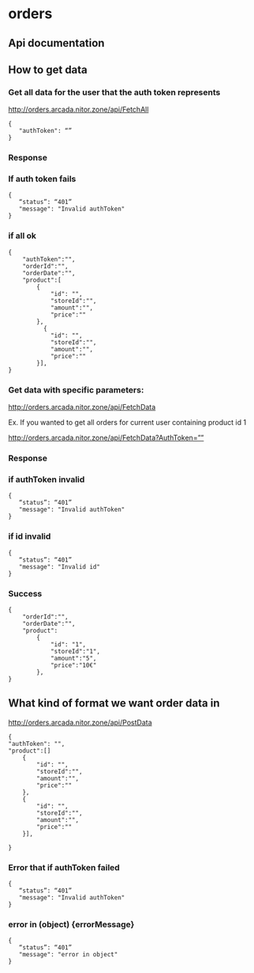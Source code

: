 # orders

## Api documentation

## How to get data

### Get all data for the user that the auth token represents

http://orders.arcada.nitor.zone/api/FetchAll

```
{
   "authToken": “”
}
```

### Response

### If auth token fails
```
{
   “status”: “401”
   "message": "Invalid authToken"
}
```
### if all ok

```
{
    "authToken":"",
    "orderId":"",
    "orderDate":"",
    "product":[
        {
            "id": "",
            "storeId":"",
            "amount":"",
            "price":""
        },
          {
            "id": "",
            "storeId":"",
            "amount":"",
            "price":""
        }],
}

```


### Get data with specific parameters:

http://orders.arcada.nitor.zone/api/FetchData

Ex. If you wanted to get all orders for current user containing product id 1

http://orders.arcada.nitor.zone/api/FetchData?AuthToken=””

### Response

### if authToken invalid
```
{
   “status”: “401”
   "message": "Invalid authToken"
}
```
### if id invalid

```
{
   “status”: “401”
   "message": "Invalid id"
}
```
### Success

```
{
    "orderId":"",
    "orderDate":"",
    "product":
        {
            "id": "1",
            "storeId":"1",
            "amount":"5",
            "price":"10€"
        },
}

```


## What kind of format we want order data in

http://orders.arcada.nitor.zone/api/PostData

```
{
"authToken": "",
"product":[]
    {
        "id": "",
        "storeId":"",
        "amount":"",
        "price":""
    }, 
    {
        "id": "",
        "storeId":"",
        "amount":"",
        "price":""
    }],

}
```

### Error that if authToken failed
```
{
   “status”: “401”
   "message": "Invalid authToken"
}

```
### error in (object) {errorMessage}

```
{
   “status”: “401”
   "message": "error in object"
}

```


